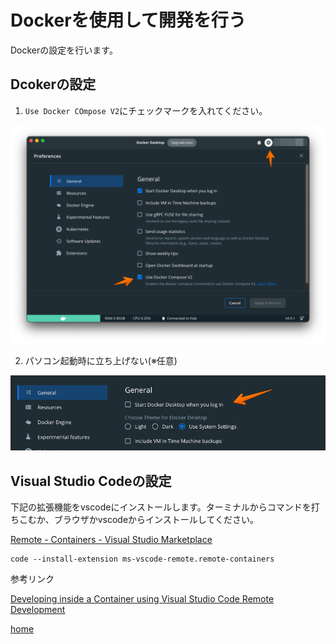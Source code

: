 # Dockerを使用して開発を行う

Dockerの設定を行います。

## Dcokerの設定

1. `Use Docker COmpose V2`にチェックマークを入れてください。

![image](image/docker-install-1.png)

2. パソコン起動時に立ち上げない(※任意)

![image](image/docker-install-5.png)

## Visual Studio Codeの設定

下記の拡張機能をvscodeにインストールします。ターミナルからコマンドを打ちこむか、ブラウザかvscodeからインストールしてください。

[Remote - Containers - Visual Studio Marketplace](https://marketplace.visualstudio.com/items?itemName=ms-vscode-remote.remote-containers)

```
code --install-extension ms-vscode-remote.remote-containers
```

参考リンク

[Developing inside a Container using Visual Studio Code Remote Development](https://code.visualstudio.com/docs/remote/containers#_open-a-folder-on-a-remote-ssh-host-in-a-container)

[home](/index.md)